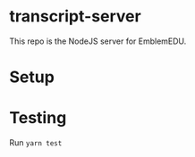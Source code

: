 # transcript-server

This repo is the NodeJS server for EmblemEDU.

# Setup



# Testing

Run `yarn test`
